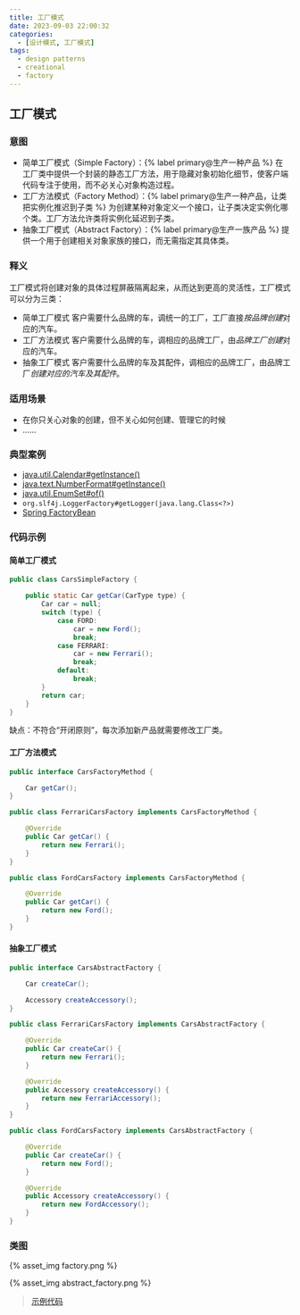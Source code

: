 ```yaml
---
title: 工厂模式
date: 2023-09-03 22:00:32
categories:
  - [设计模式, 工厂模式]
tags:
  - design patterns
  - creational
  - factory
---
```


## 工厂模式

### 意图

- 简单工厂模式（Simple Factory）：{% label primary@生产一种产品 %}
  在工厂类中提供一个封装的静态工厂方法，用于隐藏对象初始化细节，使客户端代码专注于使用，而不必关心对象构造过程。
- 工厂方法模式（Factory Method）：{% label primary@生产一种产品，让类把实例化推迟到子类 %}
  为创建某种对象定义一个接口，让子类决定实例化哪个类。工厂方法允许类将实例化延迟到子类。
- 抽象工厂模式（Abstract Factory）：{% label primary@生产一族产品 %}
  提供一个用于创建相关对象家族的接口，而无需指定其具体类。

<!-- more -->

### 释义

工厂模式将创建对象的具体过程屏蔽隔离起来，从而达到更高的灵活性，工厂模式可以分为三类：

- 简单工厂模式
  客户需要什么品牌的车，调统一的工厂，工厂直接*按品牌创建*对应的汽车。
- 工厂方法模式
  客户需要什么品牌的车，调相应的品牌工厂，由*品牌工厂创建*对应的汽车。
- 抽象工厂模式
  客户需要什么品牌的车及其配件，调相应的品牌工厂，由品牌工厂*创建对应的汽车及其配件*。

### 适用场景

- 在你只关心对象的创建，但不关心如何创建、管理它的时候
- ......

### 典型案例

- [java.util.Calendar#getInstance()](https://docs.oracle.com/javase/8/docs/api/java/util/Calendar.html#getInstance--)
- [java.text.NumberFormat#getInstance()](https://docs.oracle.com/javase/8/docs/api/java/text/NumberFormat.html#getInstance--)
- [java.util.EnumSet#of()](<https://docs.oracle.com/javase/8/docs/api/java/util/EnumSet.html#of(E)>)
- `org.slf4j.LoggerFactory#getLogger(java.lang.Class<?>)`
- [Spring FactoryBean](https://docs.spring.io/spring-framework/docs/5.3.29/javadoc-api/org/springframework/beans/factory/FactoryBean.html)

### 代码示例

#### 简单工厂模式

```java
public class CarsSimpleFactory {

    public static Car getCar(CarType type) {
        Car car = null;
        switch (type) {
            case FORD:
                car = new Ford();
                break;
            case FERRARI:
                car = new Ferrari();
                break;
            default:
                break;
        }
        return car;
    }
}
```

缺点：不符合“开闭原则”，每次添加新产品就需要修改工厂类。

#### 工厂方法模式

```java
public interface CarsFactoryMethod {

    Car getCar();
}

public class FerrariCarsFactory implements CarsFactoryMethod {

    @Override
    public Car getCar() {
        return new Ferrari();
    }
}

public class FordCarsFactory implements CarsFactoryMethod {

    @Override
    public Car getCar() {
        return new Ford();
    }
}
```

#### 抽象工厂模式

```java
public interface CarsAbstractFactory {

    Car createCar();

    Accessory createAccessory();
}

public class FerrariCarsFactory implements CarsAbstractFactory {

    @Override
    public Car createCar() {
        return new Ferrari();
    }

    @Override
    public Accessory createAccessory() {
        return new FerrariAccessory();
    }
}

public class FordCarsFactory implements CarsAbstractFactory {

    @Override
    public Car createCar() {
        return new Ford();
    }

    @Override
    public Accessory createAccessory() {
        return new FordAccessory();
    }
}
```

### 类图

{% asset_img factory.png %}

{% asset_img abstract_factory.png %}

> [示例代码]()
